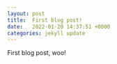 ```yaml
---
layout: post
title:  First blog post!
date:   2022-01-20 14:37:51 +0000
categories: jekyll update
---
```


First blog post, woo!